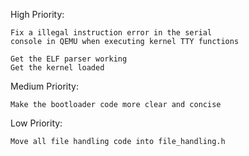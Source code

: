 High Priority:

    Fix a illegal instruction error in the serial
    console in QEMU when executing kernel TTY functions
    
    Get the ELF parser working
    Get the kernel loaded

Medium Priority:

    Make the bootloader code more clear and concise

Low Priority:

    Move all file handling code into file_handling.h
